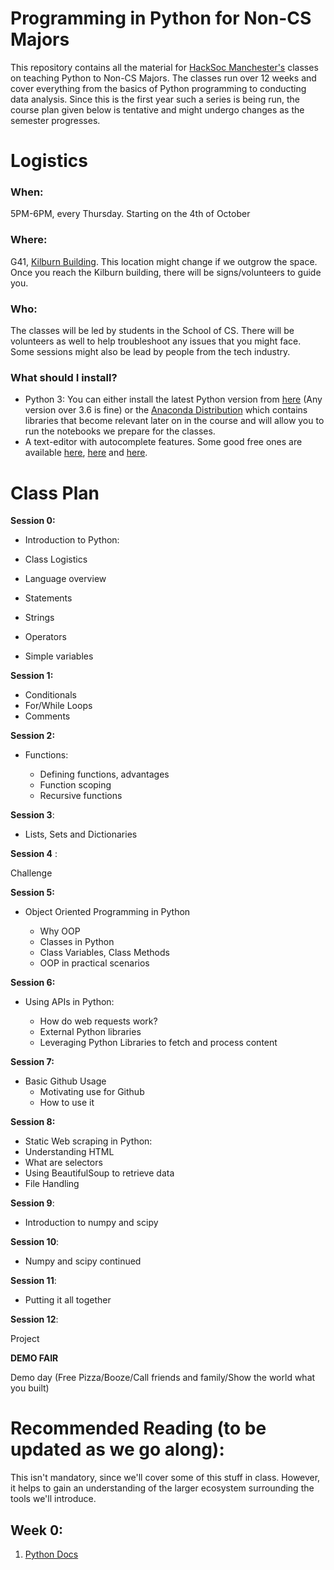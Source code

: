 # Programming in Python for Non-CS Majors

This repository contains all the material for [HackSoc Manchester's](www.hacksoc.com) classes on teaching Python to 
Non-CS Majors. The classes run over 12 weeks and cover everything from the basics of Python programming to conducting
data analysis. Since this is the first year such a series is being run, the course plan given below is tentative and might
undergo changes as the semester progresses. 

# Logistics

### When:

5PM-6PM, every Thursday. Starting on the 4th of October

### Where:

G41, [Kilburn Building](https://goo.gl/maps/PqCGgk4ngjP2). This location might change if we outgrow the space. Once you 
reach the Kilburn building, there will be signs/volunteers to guide you.

### Who:

The classes will be led by students in the School of CS. There will be volunteers as well to help troubleshoot
any issues that you might face. Some sessions might also be lead by people from the tech industry.

### What should I install?

- Python 3: You can either install the latest Python version from [here](https://www.python.org/downloads/) (Any version
over 3.6 is fine) or the 
[Anaconda Distribution](https://www.anaconda.com/download/#macos) which contains libraries that become relevant later on
in the course and will allow you to run the notebooks we prepare for the classes.
- A text-editor with autocomplete features. Some good free ones are available [here](https://atom.io), 
[here](https://www.sublimetext.com) and [here](https://code.visualstudio.com).

# Class Plan

**Session 0:**

- Introduction to Python:

- Class Logistics
- Language overview
- Statements
- Strings
- Operators
- Simple variables

**Session 1:**

- Conditionals
- For/While Loops
- Comments

**Session 2:**
- Functions:

    - Defining functions, advantages
    - Function scoping
    - Recursive functions

**Session 3**:

- Lists, Sets and Dictionaries

**Session 4** :

Challenge


**Session 5:**
- Object Oriented Programming in Python

    - Why OOP
    - Classes in Python
    - Class Variables, Class Methods
    - OOP in practical scenarios


**Session 6:**

- Using APIs in Python:

    - How do web requests work?
    - External Python libraries
    - Leveraging Python Libraries to fetch and process content

**Session 7:**
- Basic Github Usage
	- Motivating use for Github
	- How to use it

**Session 8:**
- Static Web scraping in Python:
- Understanding HTML
- What are selectors
- Using BeautifulSoup to retrieve data
- File Handling


**Session 9**: 

- Introduction to numpy and scipy

**Session 10**:

- Numpy and scipy continued

**Session 11**:

- Putting it all together

**Session 12**:

Project 

**DEMO FAIR**

Demo day (Free Pizza/Booze/Call friends and family/Show the world what you built)

# Recommended Reading (to be updated as we go along):

This isn't mandatory, since we'll cover some of this stuff in class. However, it helps to gain an understanding of the 
larger ecosystem surrounding the tools we'll introduce.
## Week 0:

1. [Python Docs](https://docs.python.org/3/)

